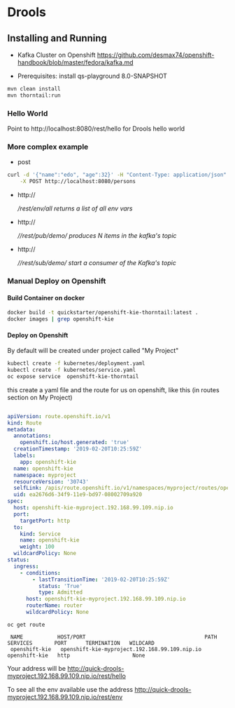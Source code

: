 # Drools 

## Installing and Running
- Kafka Cluster on Openshift
https://github.com/desmax74/openshift-handbook/blob/master/fedora/kafka.md

- Prerequisites: install qs-playground 8.0-SNAPSHOT
```sh
mvn clean install
mvn thorntail:run
```
### Hello World

Point to http://localhost:8080/rest/hello for Drools hello world

### More complex example

- post 

```sh
curl -d '{"name":"edo", "age":32}' -H "Content-Type: application/json" \
    -X POST http://localhost:8080/persons                                                                                                    ~
```

- http://<address>/rest/env/all returns a list of all env vars

- http://<address>//rest/pub/demo/<items> produces N items in the kafka's topic 

- http://<address>//rest/sub/demo/ start a consumer of the Kafka's topic
### Manual Deploy on Openshift

#### Build Container on docker
```sh
docker build -t quickstarter/openshift-kie-thorntail:latest .
docker images | grep openshift-kie
```

#### Deploy on Openshift
By default will be created under project called "My Project"
```sh
kubectl create -f kubernetes/deployment.yaml 
kubectl create -f kubernetes/service.yaml 
oc expose service  openshift-kie-thorntail
```
this create a yaml file and the route for us on openshift, like this (in routes section on My Project)
 ```yaml
 
 apiVersion: route.openshift.io/v1
 kind: Route
 metadata:
   annotations:
     openshift.io/host.generated: 'true'
   creationTimestamp: '2019-02-20T10:25:59Z'
   labels:
     app: openshift-kie
   name: openshift-kie
   namespace: myproject
   resourceVersion: '30743'
   selfLink: /apis/route.openshift.io/v1/namespaces/myproject/routes/openshift-kie
   uid: ea2676d6-34f9-11e9-bd97-08002709a920
 spec:
   host: openshift-kie-myproject.192.168.99.109.nip.io
   port:
     targetPort: http
   to:
     kind: Service
     name: openshift-kie
     weight: 100
   wildcardPolicy: None
 status:
   ingress:
     - conditions:
         - lastTransitionTime: '2019-02-20T10:25:59Z'
           status: 'True'
           type: Admitted
       host: openshift-kie-myproject.192.168.99.109.nip.io
       routerName: router
       wildcardPolicy: None

 ```
 ```
 oc get route
 
  NAME           HOST/PORT                                      PATH      SERVICES       PORT      TERMINATION   WILDCARD
  openshift-kie   openshift-kie-myproject.192.168.99.109.nip.io           openshift-kie   http                    None
  ```
  
  Your address will be
  http://quick-drools-myproject.192.168.99.109.nip.io/rest/hello
  
  To see all the env available use the address
  http://quick-drools-myproject.192.168.99.109.nip.io/rest/env


